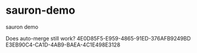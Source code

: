# sauron-demo
sauron demo

Does auto-merge still work?
4E0D85F5-E959-4865-91ED-376AFB9249BD
E3EB90C4-CA1D-4AB9-BAEA-4C1E498E3128
